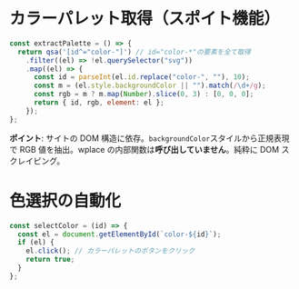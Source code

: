 # カラーパレット取得（スポイト機能）

```javascript
const extractPalette = () => {
  return qsa('[id^="color-"]') // id="color-*"の要素を全て取得
    .filter((el) => !el.querySelector("svg"))
    .map((el) => {
      const id = parseInt(el.id.replace("color-", ""), 10);
      const m = (el.style.backgroundColor || "").match(/\d+/g);
      const rgb = m ? m.map(Number).slice(0, 3) : [0, 0, 0];
      return { id, rgb, element: el };
    });
};
```

**ポイント**: サイトの DOM 構造に依存。`backgroundColor`スタイルから正規表現で RGB 値を抽出。wplace の内部関数は**呼び出していません**。純粋に DOM スクレイピング。

# 色選択の自動化

```javascript
const selectColor = (id) => {
  const el = document.getElementById(`color-${id}`);
  if (el) {
    el.click(); // カラーパレットのボタンをクリック
    return true;
  }
};
```
